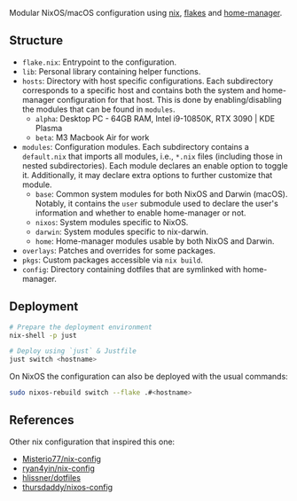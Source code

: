 Modular NixOS/macOS configuration using [nix](https://nixos.org),
[flakes](https://nixos.wiki/wiki/Flakes) and
[home-manager](https://nixos.wiki/wiki/Home_Manager).

## Structure

- `flake.nix`: Entrypoint to the configuration.
- `lib`: Personal library containing helper functions.
- `hosts`: Directory with host specific configurations. Each subdirectory
  corresponds to a specific host and contains both the system and home-manager
  configuration for that host. This is done by enabling/disabling the modules
  that can be found in `modules`.
  - `alpha`: Desktop PC - 64GB RAM, Intel i9-10850K, RTX 3090 | KDE Plasma
  - `beta`: M3 Macbook Air for work
- `modules`: Configuration modules. Each subdirectory contains a `default.nix`
  that imports all modules, i.e., `*.nix` files (including those in nested
  subdirectories). Each module declares an enable option to toggle
  it. Additionally, it may declare extra options to further customize that
  module.
  - `base`: Common system modules for both NixOS and Darwin (macOS). Notably, it
    contains the `user` submodule used to declare the user's information and
    whether to enable home-manager or not.
  - `nixos`: System modules specific to NixOS.
  - `darwin`: System modules specific to nix-darwin.
  - `home`: Home-manager modules usable by both NixOS and Darwin.
- `overlays`: Patches and overrides for some packages.
- `pkgs`: Custom packages accessible via `nix build`.
- `config`: Directory containing dotfiles that are symlinked with home-manager.

## Deployment

```sh
# Prepare the deployment environment
nix-shell -p just

# Deploy using `just` & Justfile
just switch <hostname>
```

On NixOS the configuration can also be deployed with the usual commands:
```sh
sudo nixos-rebuild switch --flake .#<hostname>
```

## References

Other nix configuration that inspired this one:

- [Misterio77/nix-config](https://github.com/Misterio77/nix-config)
- [ryan4yin/nix-config](https://github.com/ryan4yin/nix-config)
- [hlissner/dotfiles](https://github.com/hlissner/dotfiles)
- [thursdaddy/nixos-config](https://github.com/thursdaddy/nixos-config)
